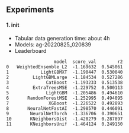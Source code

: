 ## Experiments
#### 1. init
- Tabular data generation time: about 4h
- Models: ag-20220825_020839
- Leaderboard
```angular2html
                  model  score_val        r2
0   WeightedEnsemble_L2  -1.169632  0.545061
1            LightGBMXT  -1.190447  0.530040
2         LightGBMLarge  -1.184534  0.527286
3              CatBoost  -1.193233  0.513538
4         ExtraTreesMSE  -1.229752  0.500113
5              LightGBM  -1.205486  0.494610
6       RandomForestMSE  -1.252995  0.494095
7               XGBoost  -1.226522  0.492893
8       NeuralNetFastAI  -1.298570  0.446091
9        NeuralNetTorch  -1.336706  0.390651
10       KNeighborsDist  -1.420279  0.287897
11       KNeighborsUnif  -1.464124  0.249150
```
